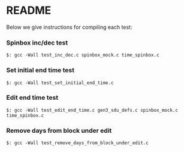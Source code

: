README
======
Below we give instructions for compiling each test:

### Spinbox inc/dec test
```
$: gcc -Wall test_inc_dec.c spinbox_mock.c time_spinbox.c
```

### Set initial end time test
```
$: gcc -Wall test_set_initial_end_time.c
```

### Edit end time test
```
$: gcc -Wall test_edit_end_time.c gen3_sdu_defs.c spinbox_mock.c time_spinbox.c
```

### Remove days from block under edit
```
$: gcc -Wall test_remove_days_from_block_under_edit.c
```
